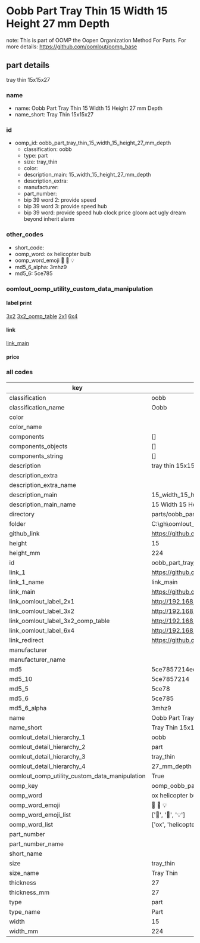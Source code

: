 # Oobb Part Tray Thin 15 Width 15 Height 27 mm Depth  

note: This is part of OOMP the Oopen Organization Method For Parts. For more details: https://github.com/oomlout/oomp_base

##  part details
  



tray thin 15x15x27



### name
* name: Oobb Part Tray Thin 15 Width 15 Height 27 mm Depth
* name_short: Tray Thin 15x15x27 
### id
* oomp_id: oobb_part_tray_thin_15_width_15_height_27_mm_depth
  * classification: oobb
  * type: part
  * size: tray_thin
  * color: 
  * description_main: 15_width_15_height_27_mm_depth
  * description_extra: 
  * manufacturer: 
  * part_number: 
  * bip 39 word 2: provide speed
  * bip 39 word 3: provide speed hub
  * bip 39 word: provide speed hub clock price gloom act ugly dream beyond inherit alarm

### other_codes
* short_code: 
* oomp_word: ox helicopter bulb
* oomp_word_emoji :ox: :helicopter: :bulb:
* md5_6_alpha: 3mhz9
* md5_6: 5ce785






### oomlout_oomp_utility_custom_data_manipulation
#### label print
[3x2](http://192.168.1.245:1112/?label=oomp%203mhz9)
[3x2_oomp_table](http://192.168.1.108:1112/?label=oomp%203mhz9)
[2x1](http://192.168.1.242:1112/?label=oomp%203mhz9)
[6x4](http://192.168.1.55:1112/?label=oomp%203mhz9)    

#### link

[link_main](https://github.com/oomlout/oomlout_oobb_version_4_generated_parts/tree/main/navigation_oomp/oobb/part/tray_thin/15_width_15_height_27_mm_depth/part)                              

#### price







### all codes 
| key | value |  
| --- | --- |  
| classification | oobb |  
| classification_name | Oobb |  
| color |  |  
| color_name |  |  
| components | [] |  
| components_objects | [] |  
| components_string | [] |  
| description | tray thin 15x15x27 |  
| description_extra |  |  
| description_extra_name |  |  
| description_main | 15_width_15_height_27_mm_depth |  
| description_main_name | 15 Width 15 Height 27 mm Depth |  
| directory | parts/oobb_part_tray_thin_15_width_15_height_27_mm_depth |  
| folder | C:\gh\oomlout_oobb_version_4_generated_parts\parts\oobb_part_tray_thin_15_width_15_height_27_mm_depth |  
| github_link | https://github.com/oomlout/oomlout_oomp_part_src/tree/main/parts/oobb_part_tray_thin_15_width_15_height_27_mm_depth |  
| height | 15 |  
| height_mm | 224 |  
| id | oobb_part_tray_thin_15_width_15_height_27_mm_depth |  
| link_1 | https://github.com/oomlout/oomlout_oobb_version_4_generated_parts/tree/main/navigation_oomp/oobb/part/tray_thin/15_width_15_height_27_mm_depth/part |  
| link_1_name | link_main |  
| link_main | https://github.com/oomlout/oomlout_oobb_version_4_generated_parts/tree/main/navigation_oomp/oobb/part/tray_thin/15_width_15_height_27_mm_depth/part |  
| link_oomlout_label_2x1 | http://192.168.1.242:1112/?label=oomp%203mhz9 |  
| link_oomlout_label_3x2 | http://192.168.1.245:1112/?label=oomp%203mhz9 |  
| link_oomlout_label_3x2_oomp_table | http://192.168.1.108:1112/?label=oomp%203mhz9 |  
| link_oomlout_label_6x4 | http://192.168.1.55:1112/?label=oomp%203mhz9 |  
| link_redirect | https://github.com/oomlout/oomlout_oobb_version_4_generated_parts/tree/main/parts/oobb_tray_thin_15_15_27 |  
| manufacturer |  |  
| manufacturer_name |  |  
| md5 | 5ce7857214ec004d8dd532b6dd344567 |  
| md5_10 | 5ce7857214 |  
| md5_5 | 5ce78 |  
| md5_6 | 5ce785 |  
| md5_6_alpha | 3mhz9 |  
| name | Oobb Part Tray Thin 15 Width 15 Height 27 mm Depth |  
| name_short | Tray Thin 15x15x27  |  
| oomlout_detail_hierarchy_1 | oobb |  
| oomlout_detail_hierarchy_2 | part |  
| oomlout_detail_hierarchy_3 | tray_thin |  
| oomlout_detail_hierarchy_4 | 27_mm_depth |  
| oomlout_oomp_utility_custom_data_manipulation | True |  
| oomp_key | oomp_oobb_part_tray_thin_15_width_15_height_27_mm_depth |  
| oomp_word | ox helicopter bulb |  
| oomp_word_emoji | :ox: :helicopter: :bulb: |  
| oomp_word_emoji_list | [':ox:', ':helicopter:', ':bulb:'] |  
| oomp_word_list | ['ox', 'helicopter', 'bulb'] |  
| part_number |  |  
| part_number_name |  |  
| short_name |  |  
| size | tray_thin |  
| size_name | Tray Thin |  
| thickness | 27 |  
| thickness_mm | 27 |  
| type | part |  
| type_name | Part |  
| width | 15 |  
| width_mm | 224 |  
